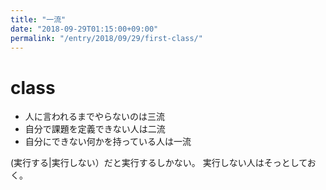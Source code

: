 ```yaml
---
title: "一流"
date: "2018-09-29T01:15:00+09:00"
permalink: "/entry/2018/09/29/first-class/"
---
```


# class

- 人に言われるまでやらないのは三流
- 自分で課題を定義できない人は二流
- 自分にできない何かを持っている人は一流

(実行する|実行しない）だと実行するしかない。
実行しない人はそっとしておく。
